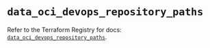 # `data_oci_devops_repository_paths`

Refer to the Terraform Registry for docs: [`data_oci_devops_repository_paths`](https://registry.terraform.io/providers/oracle/oci/6.18.0/docs/data-sources/devops_repository_paths).
